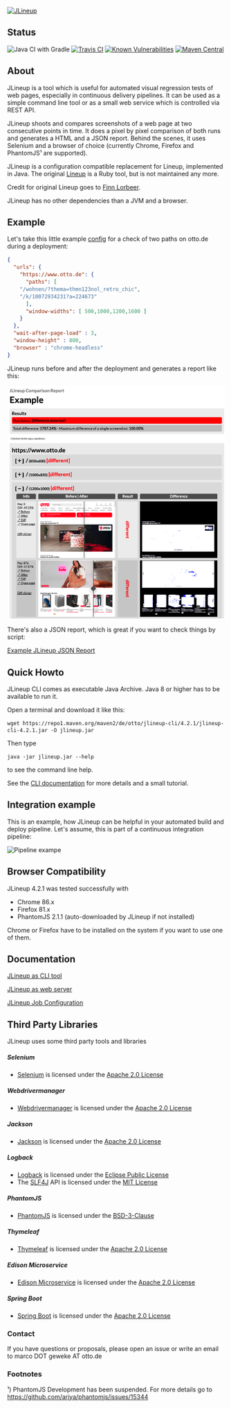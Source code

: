 [![JLineup](docs/jlineup-logo_small.png)](#)

## Status

![Java CI with Gradle](https://github.com/otto-de/jlineup/workflows/Java%20CI%20with%20Gradle/badge.svg)
[![Travis CI](https://travis-ci.org/otto-de/jlineup.svg?branch=master)](https://travis-ci.org/otto-de/jlineup)
[![Known Vulnerabilities](https://snyk.io/test/github/otto-de/jlineup/badge.svg?targetFile=build.gradle)](https://snyk.io/test/github/otto-de/jlineup?targetFile=build.gradle)
[![Maven Central](https://maven-badges.herokuapp.com/maven-central/de.otto/jlineup-cli/badge.svg)](https://maven-badges.herokuapp.com/maven-central/de.otto/jlineup-cli)
<!--- [![Dependency Status](https://www.versioneye.com/user/projects/58175e12d33a712754f2ab3d/badge.svg?style=flat-square)](https://www.versioneye.com/user/projects/58175e12d33a712754f2ab3d)) -->

## About

JLineup is a tool which is useful for automated visual regression tests of web pages, especially in continuous delivery pipelines.
It can be used as a simple command line tool or as a small web service which is controlled via REST API.

JLineup shoots and compares screenshots of a web page at two consecutive points in time.
It does a pixel by pixel comparison of both runs and generates a HTML and a JSON report.
Behind the scenes, it uses Selenium and a browser of choice (currently Chrome, Firefox and
PhantomJS¹ are supported).

JLineup is a configuration compatible replacement
for Lineup, implemented in Java. The original
[Lineup](https://github.com/otto-de/lineup) is
a Ruby tool, but is not maintained any more.

Credit for original Lineup goes to [Finn Lorbeer](http://www.lor.beer/).

JLineup has no other dependencies than a JVM and a browser.

## Example

Let's take this little example [config](docs/CONFIGURATION.md) for a check of two paths on otto.de during a deployment:

```json
{
  "urls": {
    "https://www.otto.de": {
      "paths": [ 
	"/wohnen/?thema=thmn123nol_retro_chic",
	"/k/10072934231?a=224673"
      ],
      "window-widths": [ 500,1000,1200,1600 ]
    }
  },
  "wait-after-page-load" : 3,
  "window-height" : 800,
  "browser" : "chrome-headless"
}
```

JLineup runs before and after the deployment and generates a report like this:

[![Screenshot of HTML report](docs/html-report.png)](https://otto-de.github.io/jlineup/docs/example-report/report.html)

There's also a JSON report, which is great if you want to check things by script:

[Example JLineup JSON Report](docs/example-report/report.json)

## Quick Howto

JLineup CLI comes as executable Java Archive. Java 8 or higher has to be available to run it.

Open a terminal and download it like this:

    wget https://repo1.maven.org/maven2/de/otto/jlineup-cli/4.2.1/jlineup-cli-4.2.1.jar -O jlineup.jar

Then type

    java -jar jlineup.jar --help

to see the command line help.

See the [CLI documentation](docs/CLI.md) for more details and a small tutorial.

## Integration example

This is an example, how JLineup can be helpful in your automated build and deploy pipeline.
Let's assume, this is part of a continuous integration pipeline:

![Pipeline exampe](docs/pipeline-example.png)

## Browser Compatibility

JLineup 4.2.1 was tested successfully with

* Chrome 86.x
* Firefox 81.x
* PhantomJS 2.1.1 (auto-downloaded by JLineup if not installed)
        
Chrome or Firefox have to be installed on the system if you want to use one of them.

## Documentation

[JLineup as CLI tool](docs/CLI.md)

[JLineup as web server](docs/WEB.md)

[JLineup Job Configuration](docs/CONFIGURATION.md)

## Third Party Libraries

JLineup uses some third party tools and libraries

##### Selenium

* [Selenium](http://www.seleniumhq.org/) is licensed under the [Apache 2.0 License](http://www.apache.org/licenses/LICENSE-2.0)

##### Webdrivermanager

* [Webdrivermanager](https://github.com/bonigarcia/webdrivermanager) is licensed under the [Apache 2.0 License](http://www.apache.org/licenses/LICENSE-2.0)

##### Jackson

* [Jackson](https://github.com/FasterXML/jackson) is licensed under the [Apache 2.0 License](http://www.apache.org/licenses/LICENSE-2.0) 

##### Logback

* [Logback](http://logback.qos.ch/) is licensed under the [Eclipse Public License](http://www.eclipse.org/legal/epl-v10.html)
* The [SLF4J](http://www.slf4j.org) API is licensed under the [MIT License](http://www.slf4j.org/license.html)

##### PhantomJS

* [PhantomJS](http://phantomjs.org/) is licensed under the [BSD-3-Clause](https://github.com/ariya/phantomjs/blob/master/LICENSE.BSD)

##### Thymeleaf

* [Thymeleaf](http://www.thymeleaf.org/) is licensed under the [Apache 2.0 License](http://www.apache.org/licenses/LICENSE-2.0)


##### Edison Microservice

* [Edison Microservice](https://github.com/otto-de/edison-microservice) is licensed under the [Apache 2.0 License](http://www.apache.org/licenses/LICENSE-2.0)

##### Spring Boot

* [Spring Boot](http://spring.io/projects/spring-boot) is licensed under the [Apache 2.0 License](http://www.apache.org/licenses/LICENSE-2.0)



### Contact

If you have questions or proposals, please open an issue or write an email to marco DOT geweke AT otto.de

### Footnotes

¹) PhantomJS Development has been suspended. For more details go to https://github.com/ariya/phantomjs/issues/15344

